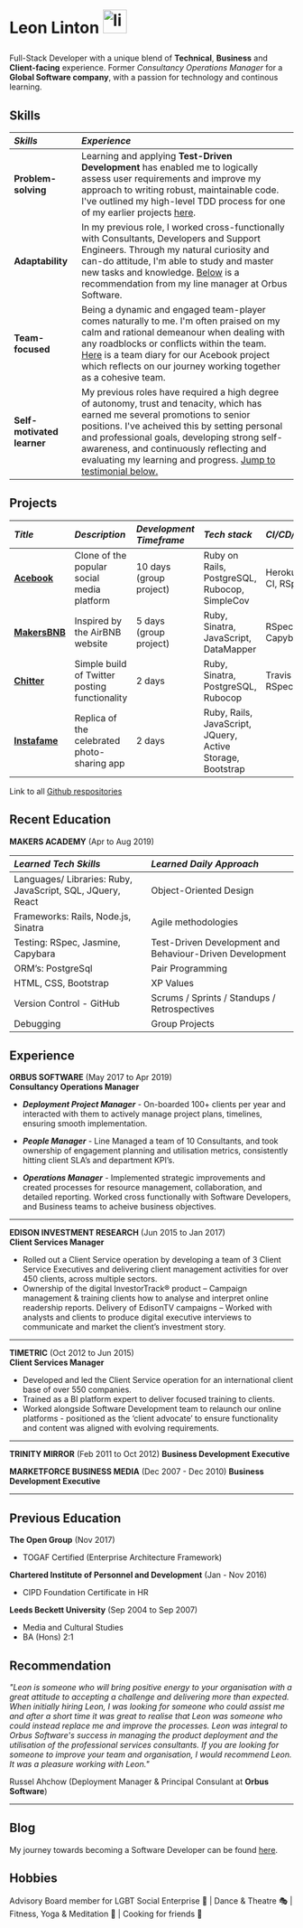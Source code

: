 # Leon Linton <a href="https://www.linkedin.com/in/leonlinton/"><img src="https://www.iconfinder.com/data/icons/free-social-icons/67/linkedin_circle_color-512.png" alt="linkedin" hspace="0" height="42" width="42"></a></p>

Full-Stack Developer with a unique blend of **Technical**, **Business** and **Client-facing** experience. Former _Consultancy Operations Manager_ for a **Global Software company**, with a passion for technology and continous learning.

## Skills

| _Skills_                   | _Experience_                                                                                                                                                                                                                                                                                                                                                                     |
| :------------------------- | :------------------------------------------------------------------------------------------------------------------------------------------------------------------------------------------------------------------------------------------------------------------------------------------------------------------------------------------------------------------------------- |
| **Problem-solving**        | Learning and applying **Test-Driven Development** has enabled me to logically assess user requirements and improve my approach to writing robust, maintainable code. I've outlined my high-level TDD process for one of my earlier projects [here](https://github.com/leonlevitate/boris_bikes).                                                                                  |
| **Adaptability**           | In my previous role, I worked cross-functionally with Consultants, Developers and Support Engineers. Through my natural curiosity and can-do attitude, I'm able to study and master new tasks and knowledge. [Below](#recommendation) is a recommendation from my line manager at Orbus Software.                                                                         |
| **Team-focused**           | Being a dynamic and engaged team-player comes naturally to me. I'm often praised on my calm and rational demeanour when dealing with any roadblocks or conflicts within the team. [Here](https://github.com/petraartep/acebook-rails-team-squirrel/wiki/Day-1) is a team diary for our Acebook project which reflects on our journey working together as a cohesive team.        |
| **Self-motivated learner** | My previous roles have required a high degree of autonomy, trust and tenacity, which has earned me several promotions to senior positions. I've acheived this by setting personal and professional goals, developing strong self-awareness, and continuously reflecting and evaluating my learning and progress. [Jump to testimonial below.](#recommendation) |

## Projects

| _Title_                                                                  | _Description_                                 | _Development Timeframe_ | _Tech stack_                                               | _CI/CD/Testing_          |
| :----------------------------------------------------------------------- | :-------------------------------------------- | :---------------------- | :--------------------------------------------------------- | :----------------------- |
| [**Acebook**](https://github.com/petraartep/acebook-rails-team-squirrel) | Clone of the popular social media platform    | 10 days (group project) | Ruby on Rails, PostgreSQL, Rubocop, SimpleCov              | Heroku, Travis CI, RSpec |
| [**MakersBNB**](https://github.com/leonlevitate/MakersBnB)               | Inspired by the AirBNB website                | 5 days (group project)  | Ruby, Sinatra, JavaScript, DataMapper                      | RSpec, Capybara          |
| [**Chitter**](https://github.com/leonlevitate/chitter-challenge)         | Simple build of Twitter posting functionality | 2 days                  | Ruby, Sinatra, PostgreSQL, Rubocop                         | Travis CI, RSpec         |
| [**Instafame**](https://github.com/leonlevitate/Instafame)               | Replica of the celebrated photo-sharing app   | 2 days                  | Ruby, Rails, JavaScript, JQuery, Active Storage, Bootstrap |                          |

Link to all [Github respositories](https://github.com/leonlevitate?tab=repositories)

## Recent Education

**MAKERS ACADEMY** (Apr to Aug 2019)

| _Learned Tech Skills_                                      | _Learned Daily Approach_                                 |
| :--------------------------------------------------------- | :------------------------------------------------------- |
| Languages/ Libraries: Ruby, JavaScript, SQL, JQuery, React | Object-Oriented Design                                   |
| Frameworks: Rails, Node.js, Sinatra                        | Agile methodologies                                      |
| Testing: RSpec, Jasmine, Capybara                          | Test-Driven Development and Behaviour-Driven Development |
| ORM’s: PostgreSql                                          | Pair Programming                                         |
| HTML, CSS, Bootstrap                                       | XP Values                                                |
| Version Control - GitHub                                   | Scrums / Sprints / Standups / Retrospectives             |
| Debugging                                                  | Group Projects                                           |

## Experience

**ORBUS SOFTWARE** (May 2017 to Apr 2019)  
**Consultancy Operations Manager**

- _**Deployment Project Manager**_ - On-boarded 100+ clients per year and interacted with them to actively manage project plans, timelines, ensuring smooth implementation.

- _**People Manager**_ - Line Managed a team of 10 Consultants, and took ownership of engagement planning and utilisation metrics, consistently hitting client SLA’s and department KPI’s.

- _**Operations Manager**_ - Implemented strategic improvements and created processes for resource management, collaboration, and detailed reporting. Worked cross functionally with Software Developers, and Business teams to acheive business objectives.



---

**EDISON INVESTMENT RESEARCH** (Jun 2015 to Jan 2017)  
**Client Services Manager**

- Rolled out a Client Service operation by developing a team of 3 Client Service Executives and delivering client management activities for over 450 clients, across multiple sectors.
- Ownership of the digital InvestorTrack® product – Campaign management & training clients how to analyse and interpret online readership reports.
  Delivery of EdisonTV campaigns – Worked with analysts and clients to produce digital executive interviews to communicate and market the client’s investment story.

---

**TIMETRIC** (Oct 2012 to Jun 2015)  
**Client Services Manager**

- Developed and led the Client Service operation for an international client base of over 550 companies.
- Trained as a BI platform expert to deliver focused training to clients.
- Worked alongside Software Development team to relaunch our online platforms - positioned as the ‘client advocate’ to ensure functionality and content was aligned with evolving requirements.

---

**TRINITY MIRROR** (Feb 2011 to Oct 2012)
**Business Development Executive**

**MARKETFORCE BUSINESS MEDIA** (Dec 2007 - Dec 2010)
**Business Development Executive**

---

## Previous Education

**The Open Group** (Nov 2017)

- TOGAF Certified (Enterprise Architecture Framework)

**Chartered Institute of Personnel and Development** (Jan - Nov 2016)

- CIPD Foundation Certificate in HR

**Leeds Beckett University** (Sep 2004 to Sep 2007)

- Media and Cultural Studies
- BA (Hons) 2:1

## <a name="recommendation"></a>

## Recommendation

_"Leon is someone who will bring positive energy to your organisation with a great attitude to accepting a challenge and delivering more than expected. When initially hiring Leon, I was looking for someone who could assist me and after a short time it was great to realise that Leon was someone who could instead replace me and improve the processes. Leon was integral to Orbus Software's success in managing the product deployment and the utilisation of the professional services consultants. If you are looking for someone to improve your team and organisation, I would recommend Leon. It was a pleasure working with Leon."_

Russel Ahchow (Deployment Manager & Principal Consulant at **Orbus Software**)

---

## Blog

My journey towards becoming a Software Developer can be found [here](https://dev.to/leonlevitate/becoming-a-software-developer-at-makers-week-4-21pe).

## Hobbies

Advisory Board member for LGBT Social Enterprise :rainbow: | Dance & Theatre :performing_arts: | Fitness, Yoga & Meditation :runner: | Cooking for friends :bento:
